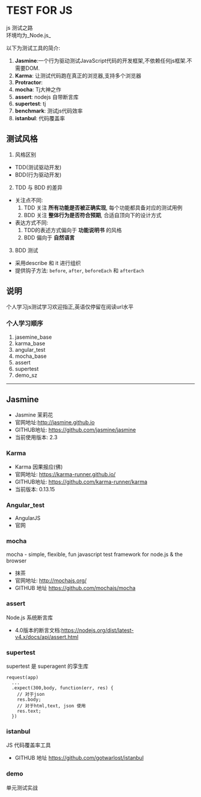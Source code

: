 # TEST FOR JS
js 测试之路  
环境均为_Node.js_  

以下为测试工具的简介:  

1. **Jasmine**:一个行为驱动测试JavaScript代码的开发框架,不依赖任何js框架.不需要DOM.
2. **Karma**: 让测试代码跑在真正的浏览器,支持多个浏览器
3. **Protractor**:
4. **mocha**: Tj大神之作
5. **assert**: nodejs 自带断言库
6. **supertest**: tj
7. **benchmark**: 测试js代码效率
8. **istanbul**: 代码覆盖率



## 测试风格
1. 风格区别
  - TDD(测试驱动开发)
  - BDD(行为驱动开发)
2. TDD 与 BDD 的差异
  - 关注点不同:
    1. TDD 关注 **所有功能是否被正确实现**, 每个功能都具备对应的测试用例
    2. BDD 关注 **整体行为是否符合预期**, 合适自顶向下的设计方式
  - 表达方式不同:
    1. TDD的表述方式偏向于 **功能说明书** 的风格
    2. BDD 偏向于 **自然语言**
3. BDD 测试
  - 采用describe 和 it 进行组织
  - 提供钩子方法: `before`, `after`, `beforeEach` 和 `afterEach`



## 说明

个人学习js测试学习欢迎指正,英语仅停留在阅读url水平


### 个人学习顺序

1. jasemine_base
2. karma_base
3. angular_test
4. mocha_base
5. assert
6. supertest
7. demo_sz

- - - - -

## Jasmine

- Jasmine 茉莉花
- 官网地址:<http://jasmine.github.io>
- GITHUB地址: <https://github.com/jasmine/jasmine>
- 当前使用版本: 2.3

### Karma

- Karma 因果报应(佛)
- 官网地址: <https://karma-runner.github.io/>
- GITHUB地址: <https://github.com/karma-runner/karma>
- 当前版本: 0.13.15

### Angular_test

- AngularJS
- 官网

### mocha
mocha - simple, flexible, fun javascript test framework for node.js & the browser

- 抹茶
- 官网地址: <http://mochajs.org/>
- GITHUB 地址 <https://github.com/mochajs/mocha>


### assert
Node.js 系统断言库

- 4.0版本的断言文档:<https://nodejs.org/dist/latest-v4.x/docs/api/assert.html>

### supertest

supertest 是 superagent 的孪生库  

```
request(app)
  ...
  .expect(300,body, function(err, res) {
    // 对于json
    res.body;
    // 对于html,text, json 使用
    res.text;
  })
```

### istanbul
JS 代码覆盖率工具

- GITHUB 地址 <https://github.com/gotwarlost/istanbul>



### demo
单元测试实战
